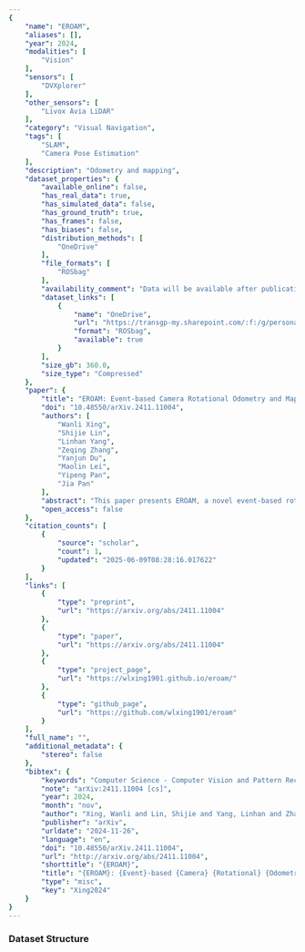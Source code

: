 ```yaml
---
{
    "name": "EROAM",
    "aliases": [],
    "year": 2024,
    "modalities": [
        "Vision"
    ],
    "sensors": [
        "DVXplorer"
    ],
    "other_sensors": [
        "Livox Avia LiDAR"
    ],
    "category": "Visual Navigation",
    "tags": [
        "SLAM",
        "Camera Pose Estimation"
    ],
    "description": "Odometry and mapping",
    "dataset_properties": {
        "available_online": false,
        "has_real_data": true,
        "has_simulated_data": false,
        "has_ground_truth": true,
        "has_frames": false,
        "has_biases": false,
        "distribution_methods": [
            "OneDrive"
        ],
        "file_formats": [
            "ROSbag"
        ],
        "availability_comment": "Data will be available after publication. Update: Data is now available from the Project Page.",
        "dataset_links": [
            {
                "name": "OneDrive",
                "url": "https://transgp-my.sharepoint.com/:f:/g/personal/wl_xing_transgp_hk/Evz6VVBEYcVPrK5qhRBF1sIB-defWjkdOtLevZ0Oqe1JbA",
                "format": "ROSbag",
                "available": true
            }
        ],
        "size_gb": 360.0,
        "size_type": "Compressed"
    },
    "paper": {
        "title": "EROAM: Event-based Camera Rotational Odometry and Mapping in Real-time",
        "doi": "10.48550/arXiv.2411.11004",
        "authors": [
            "Wanli Xing",
            "Shijie Lin",
            "Linhan Yang",
            "Zeqing Zhang",
            "Yanjun Du",
            "Maolin Lei",
            "Yipeng Pan",
            "Jia Pan"
        ],
        "abstract": "This paper presents EROAM, a novel event-based rotational odometry and mapping system that achieves real-time, accurate camera rotation estimation. Unlike existing approaches that rely on event generation models or contrast maximization, EROAM employs a spherical event representation by projecting events onto a unit sphere and introduces Event Spherical Iterative Closest Point (ES-ICP), a novel geometric optimization framework designed specifically for event camera data. The spherical representation simplifies rotational motion formulation while enabling continuous mapping for enhanced spatial resolution. Combined with parallel point-to-line optimization, EROAM achieves efficient computation without compromising accuracy. Extensive experiments on both synthetic and real-world datasets show that EROAM significantly outperforms state-of-the-art methods in terms of accuracy, robustness, and computational efficiency. Our method maintains consistent performance under challenging conditions, including high angular velocities and extended sequences, where other methods often fail or show significant drift. Additionally, EROAM produces high-quality panoramic reconstructions with preserved fine structural details.",
        "open_access": false
    },
    "citation_counts": [
        {
            "source": "scholar",
            "count": 1,
            "updated": "2025-06-09T08:28:16.017622"
        }
    ],
    "links": [
        {
            "type": "preprint",
            "url": "https://arxiv.org/abs/2411.11004"
        },
        {
            "type": "paper",
            "url": "https://arxiv.org/abs/2411.11004"
        },
        {
            "type": "project_page",
            "url": "https://wlxing1901.github.io/eroam/"
        },
        {
            "type": "github_page",
            "url": "https://github.com/wlxing1901/eroam"
        }
    ],
    "full_name": "",
    "additional_metadata": {
        "stereo": false
    },
    "bibtex": {
        "keywords": "Computer Science - Computer Vision and Pattern Recognition, Computer Science - Robotics",
        "note": "arXiv:2411.11004 [cs]",
        "year": 2024,
        "month": "nov",
        "author": "Xing, Wanli and Lin, Shijie and Yang, Linhan and Zhang, Zeqing and Du, Yanjun and Lei, Maolin and Pan, Yipeng and Pan, Jia",
        "publisher": "arXiv",
        "urldate": "2024-11-26",
        "language": "en",
        "doi": "10.48550/arXiv.2411.11004",
        "url": "http://arxiv.org/abs/2411.11004",
        "shorttitle": "{EROAM}",
        "title": "{EROAM}: {Event}-based {Camera} {Rotational} {Odometry} and {Mapping} in {Real}-time",
        "type": "misc",
        "key": "Xing2024"
    }
}
---
```


### Dataset Structure
